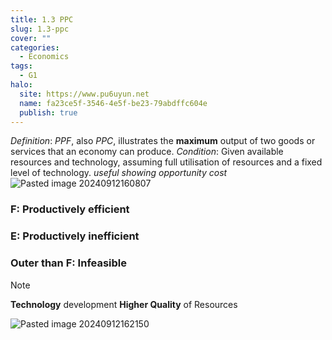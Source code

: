```yaml
---
title: 1.3 PPC
slug: 1.3-ppc
cover: ""
categories:
  - Economics
tags:
  - G1
halo:
  site: https://www.pu6uyun.net
  name: fa23ce5f-3546-4e5f-be23-79abdffc604e
  publish: true
---
```

*Definition*: *PPF*, also *PPC*, illustrates the **maximum** output of two goods or services that an economy can produce.
*Condition*: Given available resources and technology, assuming full utilisation of resources and a fixed level of technology.
*useful showing opportunity cost*
![Pasted image 20240912160807](https://pu6uyun-image.oss-cn-hongkong.aliyuncs.com/Pasted%20image%2020240912160807.png)
### F: Productively efficient 
### E: Productively inefficient
### Outer than F: Infeasible
> [!Note]
> **Technology** development
> **Higher Quality** of Resources

![Pasted image 20240912162150](https://pu6uyun-image.oss-cn-hongkong.aliyuncs.com/Pasted%20image%2020240912162150.png)







